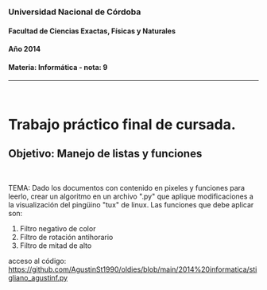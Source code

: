### Universidad Nacional de Córdoba
#### Facultad de Ciencias Exactas, Físicas y Naturales
#### Año 2014
#### Materia: Informática - nota: 9
----------------
<br>

# Trabajo práctico final de cursada.
## Objetivo: Manejo de listas y funciones
<br>

TEMA:
Dado los documentos con contenido en pixeles y funciones para leerlo, crear un algoritmo en un archivo ".py" que aplique modificaciones a la visualización del pingüino "tux" de linux. Las funciones que debe aplicar son:
1) Filtro negativo de color
2) Filtro de rotación antihorario
3) Filtro de mitad de alto

acceso al código: https://github.com/AgustinSt1990/oldies/blob/main/2014%20informatica/stigliano_agustinf.py
